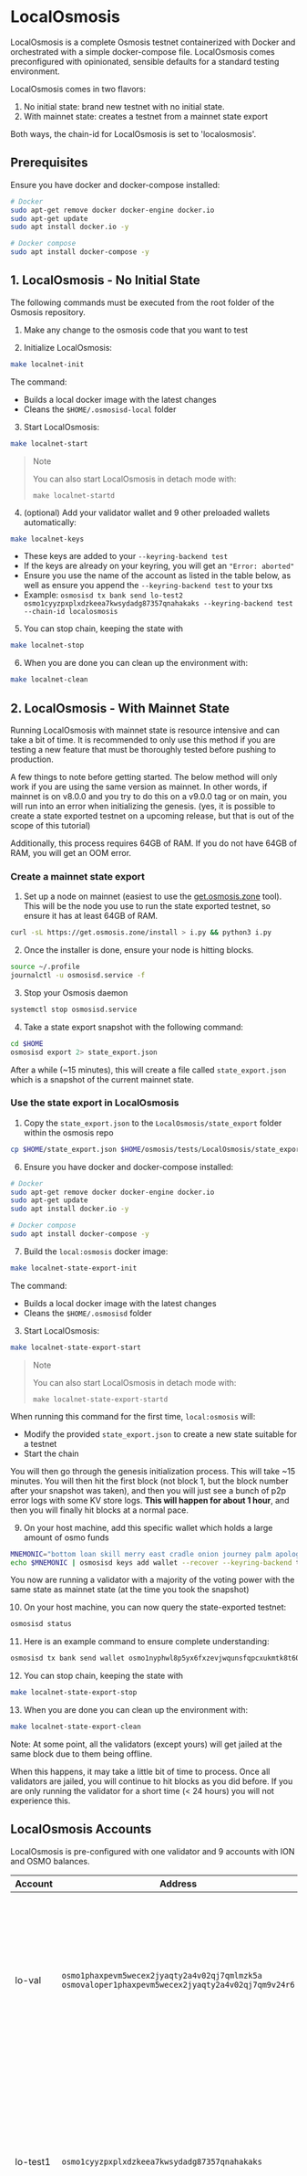 # LocalOsmosis

LocalOsmosis is a complete Osmosis testnet containerized with Docker and orchestrated with a simple docker-compose file. LocalOsmosis comes preconfigured with opinionated, sensible defaults for a standard testing environment.

LocalOsmosis comes in two flavors:

1. No initial state: brand new testnet with no initial state. 
2. With mainnet state: creates a testnet from a mainnet state export

Both ways, the chain-id for LocalOsmosis is set to 'localosmosis'.

## Prerequisites

Ensure you have docker and docker-compose installed:

```sh
# Docker
sudo apt-get remove docker docker-engine docker.io
sudo apt-get update
sudo apt install docker.io -y

# Docker compose
sudo apt install docker-compose -y
```

## 1. LocalOsmosis - No Initial State

The following commands must be executed from the root folder of the Osmosis repository.

1. Make any change to the osmosis code that you want to test

2. Initialize LocalOsmosis:

```bash
make localnet-init
```

The command:

- Builds a local docker image with the latest changes
- Cleans the `$HOME/.osmosisd-local` folder

3. Start LocalOsmosis:

```bash
make localnet-start
```

> Note
>
> You can also start LocalOsmosis in detach mode with:
>
> `make localnet-startd`

4. (optional) Add your validator wallet and 9 other preloaded wallets automatically:

```bash
make localnet-keys
```

- These keys are added to your `--keyring-backend test`
- If the keys are already on your keyring, you will get an `"Error: aborted"`
- Ensure you use the name of the account as listed in the table below, as well as ensure you append the `--keyring-backend test` to your txs
- Example: `osmosisd tx bank send lo-test2 osmo1cyyzpxplxdzkeea7kwsydadg87357qnahakaks --keyring-backend test --chain-id localosmosis`

5. You can stop chain, keeping the state with

```bash
make localnet-stop
```

6. When you are done you can clean up the environment with:

```bash
make localnet-clean
```

## 2. LocalOsmosis - With Mainnet State

Running LocalOsmosis with mainnet state is resource intensive and can take a bit of time.
It is recommended to only use this method if you are testing a new feature that must be thoroughly tested before pushing to production.

A few things to note before getting started. The below method will only work if you are using the same version as mainnet. In other words,
if mainnet is on v8.0.0 and you try to do this on a v9.0.0 tag or on main, you will run into an error when initializing the genesis.
(yes, it is possible to create a state exported testnet on a upcoming release, but that is out of the scope of this tutorial)

Additionally, this process requires 64GB of RAM. If you do not have 64GB of RAM, you will get an OOM error.

### Create a mainnet state export

1. Set up a node on mainnet (easiest to use the [get.osmosis.zone](https://get.osmosis.zone) tool). This will be the node you use to run the state exported testnet, so ensure it has at least 64GB of RAM.

```sh
curl -sL https://get.osmosis.zone/install > i.py && python3 i.py
```

2. Once the installer is done, ensure your node is hitting blocks.

```sh
source ~/.profile
journalctl -u osmosisd.service -f
```

3. Stop your Osmosis daemon

```sh
systemctl stop osmosisd.service
```

4. Take a state export snapshot with the following command:

```sh
cd $HOME
osmosisd export 2> state_export.json
```

After a while (~15 minutes), this will create a file called `state_export.json` which is a snapshot of the current mainnet state.

### Use the state export in LocalOsmosis

1. Copy the `state_export.json` to the `LocalOsmosis/state_export` folder within the osmosis repo

```sh
cp $HOME/state_export.json $HOME/osmosis/tests/LocalOsmosis/state_export/
```

6. Ensure you have docker and docker-compose installed:

```sh
# Docker
sudo apt-get remove docker docker-engine docker.io
sudo apt-get update
sudo apt install docker.io -y

# Docker compose
sudo apt install docker-compose -y
```

7. Build the `local:osmosis` docker image:

```bash
make localnet-state-export-init
```

The command:

- Builds a local docker image with the latest changes
- Cleans the `$HOME/.osmosisd` folder

3. Start LocalOsmosis:

```bash
make localnet-state-export-start
```

> Note
>
> You can also start LocalOsmosis in detach mode with:
>
> `make localnet-state-export-startd`

When running this command for the first time, `local:osmosis` will:

- Modify the provided `state_export.json` to create a new state suitable for a testnet
- Start the chain

You will then go through the genesis initialization process. This will take ~15 minutes.
You will then hit the first block (not block 1, but the block number after your snapshot was taken), and then you will just see a bunch of p2p error logs with some KV store logs.
**This will happen for about 1 hour**, and then you will finally hit blocks at a normal pace.

9. On your host machine, add this specific wallet which holds a large amount of osmo funds

```sh
MNEMONIC="bottom loan skill merry east cradle onion journey palm apology verb edit desert impose absurd oil bubble sweet glove shallow size build burst effort"
echo $MNEMONIC | osmosisd keys add wallet --recover --keyring-backend test
```

You now are running a validator with a majority of the voting power with the same state as mainnet state (at the time you took the snapshot)

10. On your host machine, you can now query the state-exported testnet:

```sh
osmosisd status
```

11. Here is an example command to ensure complete understanding:

```sh
osmosisd tx bank send wallet osmo1nyphwl8p5yx6fxzevjwqunsfqpcxukmtk8t60m 10000000uosmo --chain-id testing1 --keyring-backend test
```

12. You can stop chain, keeping the state with

```bash
make localnet-state-export-stop
```

13. When you are done you can clean up the environment with:

```bash
make localnet-state-export-clean
```

Note: At some point, all the validators (except yours) will get jailed at the same block due to them being offline.

When this happens, it may take a little bit of time to process. Once all validators are jailed, you will continue to hit blocks as you did before.
If you are only running the validator for a short time (< 24 hours) you will not experience this.

## LocalOsmosis Accounts

LocalOsmosis is pre-configured with one validator and 9 accounts with ION and OSMO balances.

| Account   | Address                                                                                                | Mnemonic                                                                                                                                                                   |
|-----------|--------------------------------------------------------------------------------------------------------|----------------------------------------------------------------------------------------------------------------------------------------------------------------------------|
| lo-val    | `osmo1phaxpevm5wecex2jyaqty2a4v02qj7qmlmzk5a`<br/>`osmovaloper1phaxpevm5wecex2jyaqty2a4v02qj7qm9v24r6` | `satisfy adjust timber high purchase tuition stool faith fine install that you unaware feed domain license impose boss human eager hat rent enjoy dawn`                    |
| lo-test1  | `osmo1cyyzpxplxdzkeea7kwsydadg87357qnahakaks`                                                          | `notice oak worry limit wrap speak medal online prefer cluster roof addict wrist behave treat actual wasp year salad speed social layer crew genius`                       |
| lo-test2  | `osmo18s5lynnmx37hq4wlrw9gdn68sg2uxp5rgk26vv`                                                          | `quality vacuum heart guard buzz spike sight swarm shove special gym robust assume sudden deposit grid alcohol choice devote leader tilt noodle tide penalty`              |
| lo-test3  | `osmo1qwexv7c6sm95lwhzn9027vyu2ccneaqad4w8ka`                                                          | `symbol force gallery make bulk round subway violin worry mixture penalty kingdom boring survey tool fringe patrol sausage hard admit remember broken alien absorb`        |
| lo-test4  | `osmo14hcxlnwlqtq75ttaxf674vk6mafspg8xwgnn53`                                                          | `bounce success option birth apple portion aunt rural episode solution hockey pencil lend session cause hedgehog slender journey system canvas decorate razor catch empty` |
| lo-test5  | `osmo12rr534cer5c0vj53eq4y32lcwguyy7nndt0u2t`                                                          | `second render cat sing soup reward cluster island bench diet lumber grocery repeat balcony perfect diesel stumble piano distance caught occur example ozone loyal`        |
| lo-test6  | `osmo1nt33cjd5auzh36syym6azgc8tve0jlvklnq7jq`                                                          | `spatial forest elevator battle also spoon fun skirt flight initial nasty transfer glory palm drama gossip remove fan joke shove label dune debate quick`                  |
| lo-test7  | `osmo10qfrpash5g2vk3hppvu45x0g860czur8ff5yx0`                                                          | `noble width taxi input there patrol clown public spell aunt wish punch moment will misery eight excess arena pen turtle minimum grain vague inmate`                       |
| lo-test8  | `osmo1f4tvsdukfwh6s9swrc24gkuz23tp8pd3e9r5fa`                                                          | `cream sport mango believe inhale text fish rely elegant below earth april wall rug ritual blossom cherry detail length blind digital proof identify ride`                 |
| lo-test9  | `osmo1myv43sqgnj5sm4zl98ftl45af9cfzk7nhjxjqh`                                                          | `index light average senior silent limit usual local involve delay update rack cause inmate wall render magnet common feature laundry exact casual resource hundred`       |
| lo-test10 | `osmo14gs9zqh8m49yy9kscjqu9h72exyf295afg6kgk`                                                          | `prefer forget visit mistake mixture feel eyebrow autumn shop pair address airport diesel street pass vague innocent poem method awful require hurry unhappy shoulder`     |

## Tests

### Software-upgrade test

To test a software upgrade, you can use the `submit_upgrade_proposal.sh` script located in the `scripts/` folder. This script automatically creates a proposal to upgrade the software to the specified version and votes "yes" on the proposal. Once the proposal passes and the upgrade height is reached, you can update your localosmosis instance to use the new version.

#### Usage 

To use the script:

1. make sure you have a running LocalOsmosis instance

2. run the following command:

```bash
./scripts/submit_upgrade_proposal.sh <upgrade version>
```

Replace `<upgrade version>` with the version of the software you want to upgrade to, for example. If no version is specified, the script will default to `v15` version.

The script does the following:

- Creates an upgrade proposal with the specified version and description.
- Votes "yes" on the proposal.

#### Upgrade

Once the upgrade height is reached, you need to update your `localosmosis` instance to use the new software. 

There are two ways to do this:

1. Change the image in the `docker-compose.yml` file to use the new version, and then restart LocalOsmosis using `make localnet-start`. For example:

```yaml
services:
  osmosisd:
    image: <NEW_IMAGE_I_WANT_TO_USE>
    # All this needs to be commented to don't build the image with local changes
    # 
    # build:
    #     context: ../../
    #     dockerfile: Dockerfile
    #     args:
    #     RUNNER_IMAGE: alpine:3.17
    #     GO_VERSION: 1.21
```

2. Checkout the Osmosis repository to a different `ref` that includes the new version, and then rebuild and restart LocalOsmosis using `make localnet-start`. Make sure to don't delete your `~/.osmosisd-local` folder.

## FAQ

Q: How do I enable pprof server in localosmosis?

A: everything but the Dockerfile is already configured. Since we use a production Dockerfile in localosmosis, we don't want to expose the pprof server there by default. As a result, if you would like to use pprof, make sure to add `EXPOSE 6060` to the Dockerfile and rebuild the localosmosis image.
